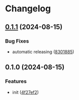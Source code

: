 # Changelog

## [0.1.1](https://github.com/ChecksumDev/ezsymlink/compare/v0.1.0...v0.1.1) (2024-08-15)


### Bug Fixes

* automatic releasing ([8301885](https://github.com/ChecksumDev/ezsymlink/commit/8301885bea993ba04fbfd7fb3b6f773bd54903d3))

## 0.1.0 (2024-08-15)


### Features

* init ([4f27ef2](https://github.com/ChecksumDev/ezsymlink/commit/4f27ef2895af6df04e92459453a153bb191ee27d))
